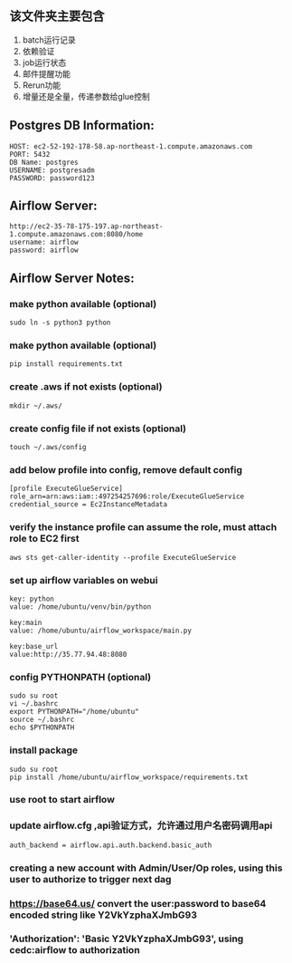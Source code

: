 ## 该文件夹主要包含
1. batch运行记录
2. 依赖验证
3. job运行状态
4. 邮件提醒功能
5. Rerun功能
6. 增量还是全量，传递参数给glue控制



## Postgres DB Information:
```
HOST: ec2-52-192-178-58.ap-northeast-1.compute.amazonaws.com
PORT: 5432
DB Name: postgres
USERNAME: postgresadm
PASSWORD: password123
```

## Airflow Server:
```
http://ec2-35-78-175-197.ap-northeast-1.compute.amazonaws.com:8080/home
username: airflow
password: airflow
```

## Airflow Server Notes:
### make python available (optional)
```sudo ln -s python3 python```

### make python available (optional)
```pip install requirements.txt```

### create .aws if not exists (optional)
```
mkdir ~/.aws/
```
### create config file if not exists (optional)
```
touch ~/.aws/config
```
### add below profile into config, remove default config
```
[profile ExecuteGlueService]
role_arn=arn:aws:iam::497254257696:role/ExecuteGlueService
credential_source = Ec2InstanceMetadata
```

### verify the instance profile can assume the role, must attach role to EC2 first
```
aws sts get-caller-identity --profile ExecuteGlueService
```

### set up airflow variables on webui
```
key: python
value: /home/ubuntu/venv/bin/python	

key:main
value: /home/ubuntu/airflow_workspace/main.py

key:base_url
value:http://35.77.94.48:8080
```


### config PYTHONPATH (optional)
```
sudo su root
vi ~/.bashrc
export PYTHONPATH="/home/ubuntu"
source ~/.bashrc
echo $PYTHONPATH
```
### install package
```
sudo su root
pip install /home/ubuntu/airflow_workspace/requirements.txt
```

### use root to start airflow
### update airflow.cfg ,api验证方式，允许通过用户名密码调用api
```
auth_backend = airflow.api.auth.backend.basic_auth 
```

### creating a new account with Admin/User/Op roles, using this user to authorize to trigger next dag
### https://base64.us/ convert the user:password to base64 encoded string like Y2VkYzphaXJmbG93
### 'Authorization': 'Basic Y2VkYzphaXJmbG93', using cedc:airflow to authorization